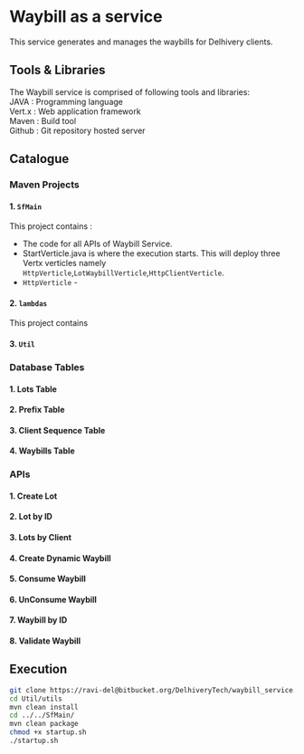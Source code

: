 # Waybill as a service

This service generates and manages the waybills for Delhivery clients.

## Tools & Libraries
The Waybill service is comprised of following tools and libraries: <br/>
JAVA   : Programming language<br/>
Vert.x : Web application framework<br/>
Maven  : Build tool <br/>
Github : Git repository hosted server<br/>

## Catalogue

### Maven Projects
#### 1. `SfMain` 
This project contains :
* The code for all APIs of Waybill Service.
* StartVerticle.java is where the execution starts. This will deploy three Vertx verticles namely `HttpVerticle`,`LotWaybillVerticle`,`HttpClientVerticle`.
 * `HttpVerticle` - 

#### 2. `lambdas`
This project contains

#### 3. `Util` 

### Database Tables
#### 1. Lots Table
#### 2. Prefix Table 
#### 3. Client Sequence Table
#### 4. Waybills Table

### APIs
#### 1. Create Lot 
#### 2. Lot by ID
#### 3. Lots by Client
#### 4. Create Dynamic Waybill
#### 5. Consume Waybill
#### 6. UnConsume Waybill
#### 7. Waybill by ID
#### 8. Validate Waybill

## Execution
```bash
git clone https://ravi-del@bitbucket.org/DelhiveryTech/waybill_service.git
cd Util/utils
mvn clean install
cd ../../SfMain/
mvn clean package
chmod +x startup.sh
./startup.sh
```
